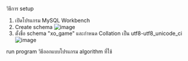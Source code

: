วิธีการ setup 
1. เปิดโปรแกรม MySQL Workbench
2. Create schema
   ![image](https://github.com/blink1104/xo_game/assets/98315267/902b7158-115a-4bea-bc55-ff017cd300cc)
3. ตั้งชื่อ schema "xo_game" และกำหนด Collation เป็น utf8-utf8_unicode_ci
   ![image](https://github.com/blink1104/xo_game/assets/98315267/5073a3a1-1082-49f4-81a3-ca71f910daaf)

 
run program
วิธีออกแบบโปรแกรม
algorithm ที่ใช้
